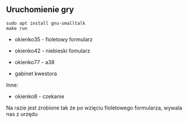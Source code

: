 ## Uruchomienie gry

```
sudo apt install gnu-smalltalk
make run
```

- okienko35 - fioletowy formularz

- okienko42 - niebieski fomularz

- okienko77 - a38

- gabinet kwestora

Inne:

- okienko8 - czekanie

Na razie jest zrobione tak że po wzięciu fioletowego formularza, wywala nas z urzędu
